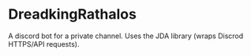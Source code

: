 # DreadkingRathalos
A discord bot for a private channel. Uses the JDA library (wraps Discrod HTTPS/API requests).
